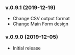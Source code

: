 ### v.0.9.1 (2019-12-19)
* Change CSV output format
* Change Main Form design

### v.0.9.0 (2019-12-05)
* Initial release
